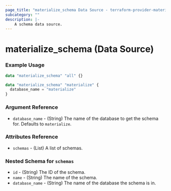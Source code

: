 ```yaml
---
page_title: "materialize_schema Data Source - terraform-provider-materialize"
subcategory: ""
description: |-
    A schema data source.
---
```


# materialize_schema (Data Source)

### Example Usage

```terraform
data "materialize_schema" "all" {}

data "materialize_schema" "materialize" {
  database_name = "materialize"
}
```

### Argument Reference

- `database_name` - (String) The name of the database to get the schema for. Defaults to `materialize`.

### Attributes Reference

- `schemas` - (List) A list of schemas.

### Nested Schema for `schemas`

- `id` - (String) The ID of the schema.
- `name` - (String) The name of the schema.
- `database_name` - (String) The name of the database the schema is in.
